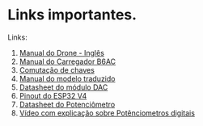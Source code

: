 # Links importantes.

Links: 
1. [Manual do Drone - Inglês]([https://www.manualpdf.com.br/syma/x8-pro/manual](https://drive.google.com/file/d/1oxNExpLiYbzrQTdiBC1Uj3YWIAnN0F_G/view?usp=sharing))
2. [Manual do Carregador B6AC](https://www.pololu.com/file/0J525/iMAXB6ACmanual.pdf)
3. [Comutação de chaves](https://pdf1.alldatasheet.com/datasheet-pdf/view/63902/HITACHI/HD74HC4514.html)
4. [Manual do modelo traduzido](https://docs.google.com/document/d/1pBf5wOTfGP2Xs5MuNQ02NQAMkcyggTxVy2pSgzynDgI/edit)
5. [Datasheet do módulo DAC](https://drive.google.com/file/d/1T64df6UBl9QbQ7wDNLE9yzvY9UCa6lvK/view?usp=sharing)
6. [Pinout do ESP32 V4](https://drive.google.com/file/d/1lMGGnHsXLhb9gee9tDec8MJkjl6suAYP/view?usp=sharing)
7. [Datasheet do Potenciômetro](https://drive.google.com/file/d/1sPncZqiXHH1FbXCxhpha_PIEZfBunYM-/view?usp=sharing)
8. [Vídeo com explicação sobre Potênciometros digitais](https://www.youtube.com/watch?v=zQ5_NPeBfHM&ab_channel=GadgetReboot)

